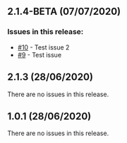 ## 2.1.4-BETA (07/07/2020) 


### Issues in this release:

* [#10](https://github.com/iamtomhewitt/sandbox/issues/10) - Test issue 2
* [#9](https://github.com/iamtomhewitt/sandbox/issues/9) - Test issue



## 2.1.3 (28/06/2020) 


There are no issues in this release.


## 1.0.1 (28/06/2020) 


There are no issues in this release.